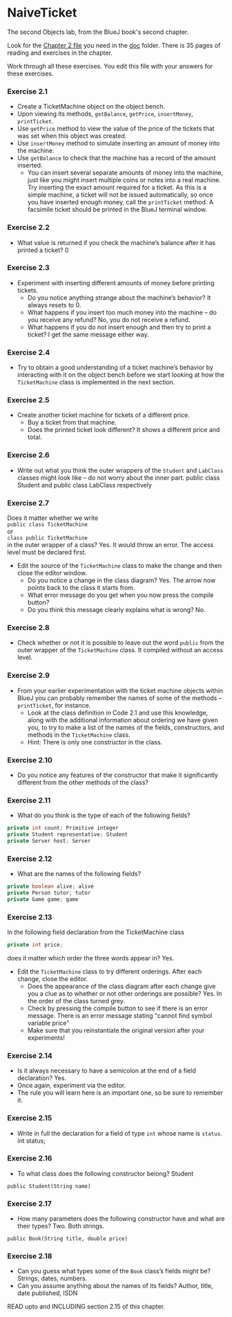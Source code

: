 # NaiveTicket

The second Objects lab, from the BlueJ book's second chapter.

Look for the [Chapter 2 file](./doc/BlueJ-objects-first-ch2.pdf) you need in the [doc](./doc) folder.
There is 35 pages of reading and exercises in the chapter.

Work through all these exercises. You edit this file with your answers for these exercises.

### Exercise 2.1
* Create a TicketMachine object on the object bench.
* Upon viewing its methods, `getBalance`, `getPrice`, `insertMoney`, `printTicket`.
* Use `getPrice` method to view the value of the price of the tickets that was set when this object was created.
* Use `insertMoney` method to simulate inserting an amount of money into the machine.
* Use `getBalance` to check that the machine has a record of the amount inserted.
	* You can insert several separate amounts of money into the machine, just like you might insert multiple coins or notes into a real machine. Try inserting the exact amount required for a ticket. As this is a simple machine, a ticket will not be issued automatically, so once you have inserted enough money, call the `printTicket` method. A facsimile ticket should be printed in the BlueJ terminal window.

### Exercise 2.2
* What value is returned if you check the machine’s balance after it has printed a ticket? 0

### Exercise 2.3
* Experiment with inserting different amounts of money before printing tickets.
	* Do you notice anything strange about the machine’s behavior? It always resets to 0.
	* What happens if you insert too much money into the machine – do you receive any refund? No, you do not receive a refund.
	* What happens if you do not insert enough and then try to print a ticket? I get the same message either way.

### Exercise 2.4
* Try to obtain a good understanding of a ticket machine’s behavior by interacting with it on the object bench before we start looking at how the `TicketMachine` class is implemented in the next section.

### Exercise 2.5
* Create another ticket machine for tickets of a different price.
	* Buy a ticket from that machine.
	* Does the printed ticket look different? It shows a different price and total.

### Exercise 2.6
* Write out what you think the outer wrappers of the `Student` and `LabClass` classes might look like – do not worry about the inner part. public class Student and public class LabClass respectively

### Exercise 2.7
Does it matter whether we write<br>
`public class TicketMachine`<br>
or<br>
`class public TicketMachine`<br>
in the outer wrapper of a class? Yes. It would throw an error. The access level must be declared first.

* Edit the source of the `TicketMachine` class to make the change and then close the editor window.
	* Do you notice a change in the class diagram? Yes. The arrow now points back to the class it starts from.
	* What error message do you get when you now press the compile button? <identifer expected>
	* Do you think this message clearly explains what is wrong? No.

### Exercise 2.8
* Check whether or not it is possible to leave out the word `public` from the outer wrapper of the `TicketMachine` class. It compiled without an access level.

### Exercise 2.9
* From your earlier experimentation with the ticket machine objects within BlueJ you can probably remember the names of some of the methods – `printTicket`, for instance.
	* Look at the class definition in Code 2.1 and use this knowledge, along with the additional information about ordering we have given you, to try to make a list of the names of the fields, constructors, and methods in the `TicketMachine` class.
	* Hint: There is only one constructor in the class.

### Exercise 2.10
* Do you notice any features of the constructor that make it significantly different from the other methods of the class?

### Exercise 2.11
* What do you think is the type of each of the following fields?

```java
private int count; Primitive integer
private Student representative; Student
private Server host; Server
```

### Exercise 2.12
* What are the names of the following fields?

```java
private boolean alive; alive
private Person tutor; tutor
private Game game; game
```
### Exercise 2.13

In the following field declaration from the TicketMachine class<br>

```java
private int price;
```
does it matter which order the three words appear in? Yes.
* Edit the `TicketMachine` class to try different orderings. After each change, close the editor.
	* Does the appearance of the class diagram after each change give you a clue as to whether or not other orderings are
possible? Yes. In the order of <access level> <name> <type> the class turned grey.
	* Check by pressing the compile button to see if there is an error message. There is an error message stating "cannot find symbol variable price"
	* Make sure that you reinstantiate the original version after your experiments!

### Exercise 2.14
* Is it always necessary to have a semicolon at the end of a field declaration? Yes.
* Once again, experiment via the editor.
* The rule you will learn here is an important one, so be sure to remember it.


### Exercise 2.15
* Write in full the declaration for a field of type `int` whose name is `status`. <access level> int status;

### Exercise 2.16
* To what class does the following constructor belong? Student
```
public Student(String name)
```

### Exercise 2.17
* How many parameters does the following constructor have and what are their types? Two. Both strings.
```
public Book(String title, double price)
```

### Exercise 2.18
* Can you guess what types some of the `Book` class’s fields might be? Strings, dates, numbers.
* Can you assume anything about the names of its fields? Author, title, date published, ISDN

READ upto and INCLUDING section 2.15 of this chapter.
